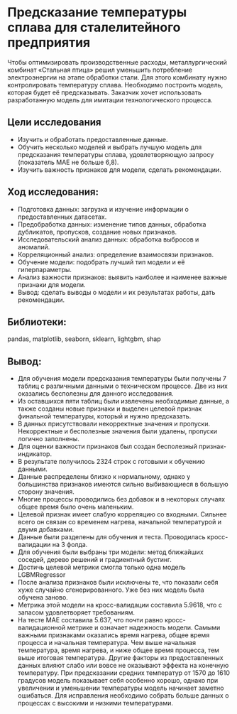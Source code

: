 # Предсказание температуры сплава для сталелитейного предприятия
Чтобы оптимизировать производственные расходы, металлургический комбинат «Стальная птица» решил уменьшить потребление электроэнергии на этапе обработки стали. Для этого комбинату нужно контролировать температуру сплава. Необходимо построить модель, которая будет её предсказывать. Заказчик хочет использовать разработанную модель для имитации технологического процесса.

## Цели исследования
* Изучить и обработать предоставленные данные.
* Обучить несколько моделей и выбрать лучшую модель для предсказания температуры сплава, удовлетворяющую запросу (показатель MAE не больше 6,8).
* Изучить важность признаков для модели, сделать рекомендации.

## Ход исследования:

* Подготовка данных: загрузка и изучение информации о предоставленных датасетах.
* Предобработка данных: изменение типов данных, обработка дубликатов, пропусков, создание новых признаков.
* Исследовательский анализ данных: обработка выбросов и аномалий.
* Корреляционный анализ: определение взаимосвязи признаков.
* Обучение модели: подобрать лучший тип модели и её гиперпараметры.
* Анализ важности признаков: выявить наиболее и наименее важные признаки для модели.
* Вывод: сделать выводы о модели и их результатах работы, дать рекомендации.

## Библиотеки: 
pandas, matplotlib, seaborn, sklearn, lightgbm, shap


## Вывод:

* Для обучения модели предсказания температуры были получены 7 таблиц с различными данными о техническом процессе. Две из них оказались бесполезны для данного исследования.
* Из оставшихся пяти таблиц были извлечены необходимые данные, а также созданы новые признаки и выделен целевой признак финальной температуры, который и нужно предсказать.
* В данных присутствовали  некорректные значения и пропуски. Некорректные и бесполезные значения были удалены, пропуски логично заполнены.
* Для оценки важности признаков был создан бесполезный признак-индикатор. 
* В результате получилось 2324 строк с готовыми к обучению данными.
* Данные распределены близко к нормальному, однако у большинства признаков имеются сильно выбивающиеся в большую сторону значения. 
* Многие процессы проводились без добавок и в некоторых случаях общее время было очень маленьким.
* Целевой признак имеет слабую корреляцию со входными. Сильнее всего он связан со временем нагрева, начальной температурой и двумя добавками.
* Данные были разделены для обучения и теста. Проводилась кросс-валидации на 3 фолда.
* Для обучения были выбраны три модели: метод ближайших соседей, дерево решений и градиентный бустинг.
* Достичь целевой метрики смогла только одна модель LGBMRegressor
* После анализа признаков были исключены те, что показали себя хуже случайно сгенерированного. Уже без них модель была обучена заново.
* Метрика этой модели на кросс-валидации составила 5.9618, что с запасом удовлетворяет требованиям.
* На тесте MAE составила 5.637, что почти равно кросс-валидационной метрике и означает надежность модели. Самыми важными признаками оказались время нагрева, общее время процесса и начальная температура. Чем выше начальная температура, время нагрева, и ниже общее время процесса, тем выше итоговая температура. Другие факторы из предоставленных данных влияют слабо или вовсе не оказывают эффекта на конечную температуру. При предсказании средних температур от 1570 до 1610 градусов модель показывает себя особенно хорошо, однако при увеличении и уменьшении температуры модель начинает заметно ошибаться. Для исправления необходимо собрать больше данных о процессах с высокими и низкими температурами.